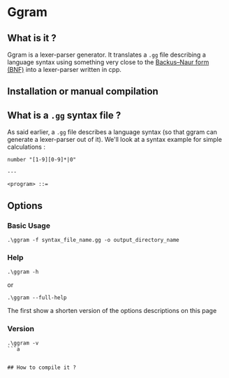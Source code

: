 # Ggram

## What is it ?

Ggram is a lexer-parser generator. It translates a `.gg` file describing a language syntax using something very close to the [Backus–Naur form (BNF)](https://en.wikipedia.org/wiki/Backus%E2%80%93Naur_form) into a lexer-parser written in cpp.

## Installation or manual compilation


## What is a `.gg` syntax file ?

As said earlier, a `.gg` file describes a language syntax (so that ggram can generate a lexer-parser out of it).
We'll look at a syntax example for simple calculations :
```
number "[1-9][0-9]*|0"

---

<program> ::= 
```

## Options

### Basic Usage

```
.\ggram -f syntax_file_name.gg -o output_directory_name
```

### Help

```
.\ggram -h
```
or
```
.\ggram --full-help
```

The first show a shorten version of the options descriptions on this page


### Version

```
.\ggram -v
```a


## How to compile it ?
